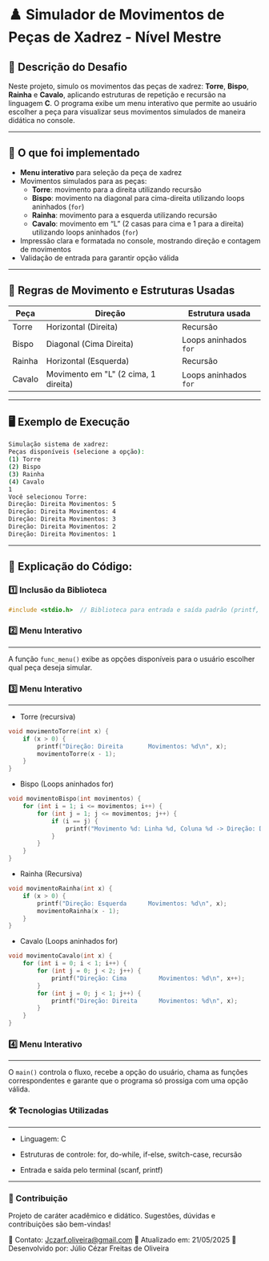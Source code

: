 # ♟️ Simulador de Movimentos de Peças de Xadrez - Nível Mestre

## 📌 Descrição do Desafio

Neste projeto, simulo os movimentos das peças de xadrez: **Torre**, **Bispo**, **Rainha** e **Cavalo**, aplicando estruturas de repetição e recursão na linguagem **C**. O programa exibe um menu interativo que permite ao usuário escolher a peça para visualizar seus movimentos simulados de maneira didática no console.

---

## 🎯 O que foi implementado

- **Menu interativo** para seleção da peça de xadrez  
- Movimentos simulados para as peças:  
  - **Torre**: movimento para a direita utilizando recursão  
  - **Bispo**: movimento na diagonal para cima-direita utilizando loops aninhados (`for`)  
  - **Rainha**: movimento para a esquerda utilizando recursão  
  - **Cavalo**: movimento em “L” (2 casas para cima e 1 para a direita) utilizando loops aninhados (`for`)  
- Impressão clara e formatada no console, mostrando direção e contagem de movimentos  
- Validação de entrada para garantir opção válida  

---

## 🧠 Regras de Movimento e Estruturas Usadas

| Peça   | Direção                           | Estrutura usada     |
|--------|----------------------------------|---------------------|
| Torre  | Horizontal (Direita)              | Recursão            |
| Bispo  | Diagonal (Cima Direita)           | Loops aninhados `for`|
| Rainha | Horizontal (Esquerda)             | Recursão            |
| Cavalo | Movimento em "L" (2 cima, 1 direita)| Loops aninhados `for`|

---

## 🖥️ Exemplo de Execução

```bash
Simulação sistema de xadrez:
Peças disponíveis (selecione a opção):
(1) Torre
(2) Bispo
(3) Rainha
(4) Cavalo
1
Você selecionou Torre:
Direção: Direita Movimentos: 5
Direção: Direita Movimentos: 4
Direção: Direita Movimentos: 3
Direção: Direita Movimentos: 2
Direção: Direita Movimentos: 1

```


---

## 📜 Explicação do Código:

### 1️⃣ Inclusão da Biblioteca

```c
#include <stdio.h>  // Biblioteca para entrada e saída padrão (printf, scanf)
```
### 2️⃣ Menu Interativo
---
A função `func_menu()` exibe as opções disponíveis para o usuário escolher qual peça deseja simular.

### 3️⃣ Menu Interativo
---
- Torre (recursiva)
```c
void movimentoTorre(int x) {
    if (x > 0) {
        printf("Direção: Direita       Movimentos: %d\n", x);
        movimentoTorre(x - 1);
    }
}
```
- Bispo (Loops aninhados for)
```c
void movimentoBispo(int movimentos) {
    for (int i = 1; i <= movimentos; i++) {
        for (int j = 1; j <= movimentos; j++) {
            if (i == j) {
                printf("Movimento %d: Linha %d, Coluna %d -> Direção: Diagonal (↗ Cima Direita)\n", i, i, j);
            }
        }
    }
}

```
- Rainha (Recursiva)
```c
void movimentoRainha(int x) {
    if (x > 0) {
        printf("Direção: Esquerda      Movimentos: %d\n", x);
        movimentoRainha(x - 1);
    }
}


```
- Cavalo (Loops aninhados for)
```c
void movimentoCavalo(int x) {
    for (int i = 0; i < 1; i++) {
        for (int j = 0; j < 2; j++) {
            printf("Direção: Cima         Movimentos: %d\n", x++);
        }
        for (int j = 0; j < 1; j++) {
            printf("Direção: Direita      Movimentos: %d\n", x);
        }
    }
}

```
### 4️⃣ Menu Interativo
---
O `main()` controla o fluxo, recebe a opção do usuário, chama as funções correspondentes e garante que o programa só prossiga com uma opção válida.

### 🛠 Tecnologias Utilizadas
---
- Linguagem: C

- Estruturas de controle: for, do-while, if-else, switch-case, recursão

- Entrada e saída pelo terminal (scanf, printf)
---

### 🤝 Contribuição
Projeto de caráter acadêmico e didático. Sugestões, dúvidas e contribuições são bem-vindas!

📧 Contato: Jczarf.oliveira@gmail.com
📅 Atualizado em: 21/05/2025
📌 Desenvolvido por: Júlio Cézar Freitas de Oliveira
